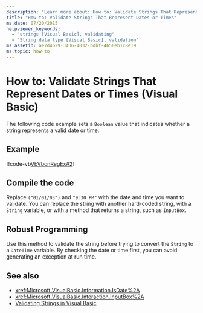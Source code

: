 ```yaml
---
description: "Learn more about: How to: Validate Strings That Represent Dates or Times (Visual Basic)"
title: "How to: Validate Strings That Represent Dates or Times"
ms.date: 07/20/2015
helpviewer_keywords: 
  - "strings [Visual Basic], validating"
  - "String data type [Visual Basic], validation"
ms.assetid: ae7d4b29-3436-4032-bdbf-4650eb1c8e19
ms.topic: how-to
---
```

# How to: Validate Strings That Represent Dates or Times (Visual Basic)

The following code example sets a `Boolean` value that indicates whether a string represents a valid date or time.  
  
## Example  

 [!code-vb[VbVbcnRegEx#2](~/samples/snippets/visualbasic/VS_Snippets_VBCSharp/VbVbcnRegEx/VB/Class1.vb#2)]  
  
## Compile the code  

 Replace `("01/01/03")` and `"9:30 PM"` with the date and time you want to validate. You can replace the string with another hard-coded string, with a `String` variable, or with a method that returns a string, such as `InputBox`.  
  
## Robust Programming  

 Use this method to validate the string before trying to convert the `String` to a `DateTime` variable. By checking the date or time first, you can avoid generating an exception at run time.  
  
## See also

- <xref:Microsoft.VisualBasic.Information.IsDate%2A>
- <xref:Microsoft.VisualBasic.Interaction.InputBox%2A>
- [Validating Strings in Visual Basic](validating-strings.md)
